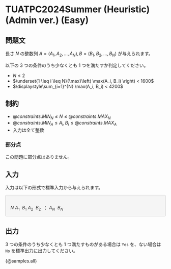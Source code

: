 # TUATPC2024Summer (Heuristic) (Admin ver.) (Easy)

## 問題文

長さ $N$ の整数列 $A = (A_1, A_2, \dots, A_N), B = (B_1, B_2, \dots, B_N)$ が与えられます。

以下の $3$ つの条件のうち少なくとも $1$ つを満たすか判定してください。

- $N \leq 2$
- $\underset{1 \leq i \leq N}{\max}\left( \max(A_i, B_i) \right) < 1600$
- $\displaystyle\sum_{i=1}^{N} \max(A_i, B_i)  < 4200$


## 制約

- ${@constraints.MIN_N} \leq N \leq {@constraints.MAX_N}$
- ${@constraints.MIN_A} \leq A_i, B_i \leq {@constraints.MAX_A}$
- 入力は全て整数

### 部分点

この問題に部分点はありません。

## 入力

入力は以下の形式で標準入力から与えられます。

<div style="background: #f5f5f5; border: 1px #ccc solid; 2px 3px 0 #ddd; font-size: 100%; padding: 16px 0 0 15px; color: #333; border-radius: 3px">
    
$N$
$A_1\ \ B_1$
$A_2\ \ B_2$
$\ \vdots$
$A_N\ \ B_N$
    
</div>

## 出力

$3$ つの条件のうち少なくとも $1$ つ満たすものがある場合は `Yes` を、ない場合は `No` を標準出力に出力してください。

{@samples.all}